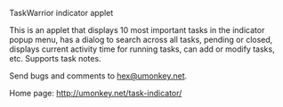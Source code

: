 TaskWarrior indicator applet

This is an applet that displays 10 most important tasks in the
indicator popup menu, has a dialog to search across all tasks,
pending or closed, displays current activity time for running
tasks, can add or modify tasks, etc.  Supports task notes.

Send bugs and comments to <hex@umonkey.net>.

Home page: <http://umonkey.net/task-indicator/>
